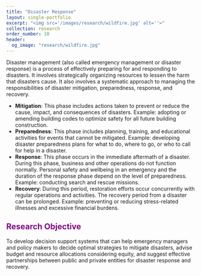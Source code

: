```yaml
---
title: "Disaster Response"
layout: single-portfolio
excerpt: "<img src='/images/research/wildfire.jpg' alt=''>"
collection: research
order_number: 10
header: 
  og_image: "research/wildfire.jpg"
---
```

Disaster management (also called emergency management or disaster response) is a process of effectively preparing for and responding to disasters. It involves strategically organizing resources to lessen the harm that disasters cause. It also involves a systematic approach to managing the responsibilities of disaster mitigation, preparedness, response, and recovery.
- **Mitigation**: This phase includes actions taken to prevent or reduce the cause, impact, and consequences of disasters. Example: adopting or amending building codes to optimize safety for all future building construction.
- **Preparedness**: This phase includes planning, training, and educational activities for events that cannot be mitigated. Example: developing disaster preparedness plans for what to do, where to go, or who to call for help in a disaster.
- **Response**: This phase occurs in the immediate aftermath of a disaster. During this phase, business and other operations do not function normally. Personal safety and wellbeing in an emergency and the duration of the response phase depend on the level of preparedness. Example: conducting search and rescue missions.
- **Recovery**: During this period, restoration efforts occur concurrently with regular operations and activities. The recovery period from a disaster can be prolonged. Example: preventing or reducing stress-related illnesses and excessive financial burdens.

## <font color="#800080"><b>Research Objective</b></font> 
To develop decision support systems that can help emergency managers and policy makers to decide optimal strategies to mitigate disasters, advise budget and resource allocations considering equity, and suggest effective partnerships between public and private entities for disaster response and recovery.  
